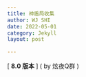 ```yaml
---
title: 神盾局收集
author: WJ SHI
date: 2022-05-01
category: Jekyll
layout: post

---
```




[ **8.0 版本** ]    ( by 炫夜Q群 )

<img src="https://www.nextstepone.ltd/mff/images/shendunju1.jpg" alt="" referrerpolicy="no-referrer">
